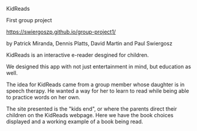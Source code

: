 KidReads

First group project

https://swiergoszp.github.io/group-project1/

by Patrick Miranda, Dennis Platts, David Martin and Paul Swiergosz

KidReads is an interactive e-reader desgined for children.

We designed this app with not just entertainment in mind, but education as well.

The idea for KidReads came from a group member whose daughter is in speech therapy. He wanted a way for her to learn to read while being able to practice words on her own.

The site presented is the "kids end", or where the parents direct their children on the KidReads webpage. Here we have the book choices displayed and a working example of a book being read.

